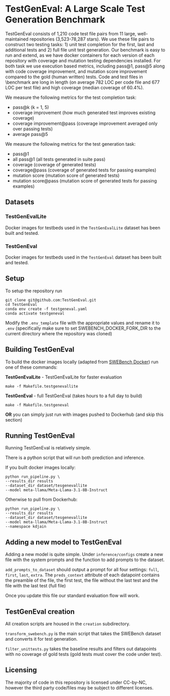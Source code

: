 # TestGenEval: A Large Scale Test Generation Benchmark


TestGenEval consists of 1,210 code test file pairs from 11 large, well-maintained repositories (3,523-78,287 stars). We use these file pairs to construct two testing tasks: 1) unit test completion for the first, last and additional tests and 2) full file unit test generation. Our benchmark is easy to run and extend, as we have docker containers for each version of each repository with coverage and mutation testing dependencies installed. For both task we use execution based metrics, including pass@1, pass@5 along with code coverage improvement, and mutation score improvement compared to the gold (human written) tests. Code and test files in \benchmark are long in length (on average 782 LOC per code file and 677 LOC per test file) and high coverage (median coverage of 60.4\%).

We measure the following metrics for the test completion task:
- pass@k (k = 1, 5)
- coverage improvement (how much generated test improves existing coverage)
- coverage improvement@pass (coverage improvement averaged only over passing tests)
- average pass@5

We measure the following metrics for the test generation task:
- pass@1
- all pass@1 (all tests generated in suite pass)
- coverage (coverage of generated tests)
- coverage@pass (coverage of generated tests for passing examples)
- mutation score (mutation score of generated tests)
- mutation score@pass (mutation score of generated tests for passing examples)

## Datasets

### TestGenEvalLite
Docker images for testbeds used in the `TestGenEvalLite` dataset has been built and tested.

### TestGenEval
Docker images for testbeds used in the `TestGenEval` dataset has been built and tested.

## Setup

To setup the repository run
```
git clone git@github.com:TestGenEval.git
cd TestGenEval
conda env create -f testgeneval.yaml
conda activate testgeneval
```

Modify the `.env_template` file with the appropriate values and rename it to `.env` (specifically make sure to set SWEBENCH_DOCKER_FORK_DIR to the current directory where the repository was cloned)

## Building TestGenEval

To build the docker images locally (adapted from [SWEBench Docker](https://github.com/aorwall/SWE-bench-docker/tree/main/docker)) run one of these commands:

**TestGenEvalLite** - TestGenEvalLite for faster evaluation
```
make -f Makefile.testgenevallite
```

**TestGenEval** - full TestGenEval (takes hours to a full day to build)
```
make -f Makefile.testgeneval
```

**OR** you can simply just run with images pushed to Dockerhub (and skip this section)

## Running TestGenEval

Running TestGenEval is relatively simple.

There is a python script that will run both prediction and inference.

If you built docker images locally:

```
python run_pipeline.py \
--results_dir results
--dataset_dir dataset/tesgenevallite
--model meta-llama/Meta-Llama-3.1-8B-Instruct
```

Otherwise to pull from Dockerhub:

```
python run_pipeline.py \
--results_dir results
--dataset_dir dataset/tesgenevallite
--model meta-llama/Meta-Llama-3.1-8B-Instruct
--namespace kdjain
```

## Adding a new model to TestGenEval

Adding a new model is quite simple. Under `inference/configs` create a new file with the system prompts and the function to add prompts to the dataset.

`add_prompts_to_dataset` should output a prompt for all four settings: `full`, `first`, `last`, `extra`. The `preds_context` attribute of each datapoint contains the preamble of the file, the first test, the file without the last test and the file with the last test (full file)

Once you update this file our standard evaluation flow will work.

## TestGenEval creation

All creation scripts are housed in the `creation` subdirectory.

`transform_swebench.py` is the main script that takes the SWEBench dataset and converts it for test generation.

`filter_unittests.py` takes the baseline results and filters out datapoints with no coverage of gold tests (gold tests must cover the code under test).

## Licensing

The majority of code in this repository is licensed under CC-by-NC, however the third party code/files may be subject to different licenses.

